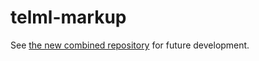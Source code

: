 # telml-markup

See [the new combined repository](https://github.com/aisamanra/telml)
for future development.
